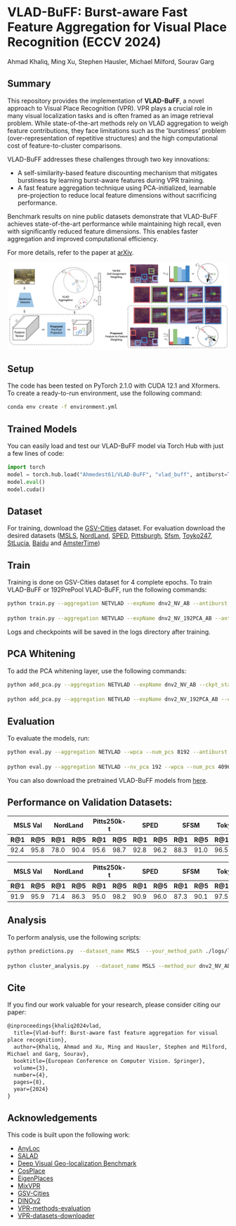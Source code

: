 # VLAD-BuFF: Burst-aware Fast Feature Aggregation for Visual Place Recognition (ECCV 2024)
Ahmad Khaliq, Ming Xu, Stephen Hausler, Michael Milford, Sourav Garg

## Summary

This repository provides the implementation of **VLAD-BuFF**, a novel approach to Visual Place Recognition (VPR). VPR plays a crucial role in many visual localization tasks and is often framed as an image retrieval problem. While state-of-the-art methods rely on VLAD aggregation to weigh feature contributions, they face limitations such as the 'burstiness' problem (over-representation of repetitive structures) and the high computational cost of feature-to-cluster comparisons.

VLAD-BuFF addresses these challenges through two key innovations:

- A self-similarity-based feature discounting mechanism that mitigates burstiness by learning burst-aware features during VPR training.
- A fast feature aggregation technique using PCA-initialized, learnable pre-projection to reduce local feature dimensions without sacrificing performance.

Benchmark results on nine public datasets demonstrate that VLAD-BuFF achieves state-of-the-art performance while maintaining high recall, even with significantly reduced feature dimensions. This enables faster aggregation and improved computational efficiency.

For more details, refer to the paper at [arXiv](https://arxiv.org/abs/2409.19293).

![Method](assets/vlad_buff_pipeline.jpg)

## Setup

The code has been tested on PyTorch 2.1.0 with CUDA 12.1 and Xformers. To create a ready-to-run environment, use the following command:
```bash
conda env create -f environment.yml
```
## Trained Models

You can easily load and test our VLAD-BuFF model via Torch Hub with just a few lines of code:

```python
import torch
model = torch.hub.load("Ahmedest61/VLAD-BuFF", "vlad_buff", antiburst=True, nv_pca=192, wpca=True, num_pcs=4096)
model.eval()
model.cuda()
```
## Dataset

For training, download the [GSV-Cities](https://github.com/amaralibey/gsv-cities) dataset. For evaluation download the desired datasets ([MSLS](https://github.com/FrederikWarburg/mapillary_sls), [NordLand](https://surfdrive.surf.nl/files/index.php/s/sbZRXzYe3l0v67W), [SPED](https://surfdrive.surf.nl/files/index.php/s/sbZRXzYe3l0v67W), [Pittsburgh](https://data.ciirc.cvut.cz/public/projects/2015netVLAD/Pittsburgh250k/), [Sfsm](), [Toyko247](https://github.com/gmberton/VPR-datasets-downloader), [StLucia](https://github.com/gmberton/VPR-datasets-downloader), [Baidu](https://github.com/AnyLoc/AnyLoc) and [AmsterTime](https://github.com/gmberton/VPR-datasets-downloader))

## Train

Training is done on GSV-Cities dataset for 4 complete epochs.
To train VLAD-BuFF or 192PrePool VLAD-BuFF, run the following commands:
```bash
python train.py --aggregation NETVLAD --expName dnv2_NV_AB --antiburst --no_wandb

python train.py --aggregation NETVLAD --expName dnv2_NV_192PCA_AB --antiburst  --nv_pca 192 --no_wandb
```

Logs and checkpoints will be saved in the logs directory after training.

## PCA Whitening

To add the PCA whitening layer, use the following commands:

```bash
python add_pca.py --aggregation NETVLAD --expName dnv2_NV_AB --ckpt_state_dict --num_pcs 8192 --resume_train ./logs/lightning_logs/version_0/checkpoints/last.ckpt --antiburst

python add_pca.py --aggregation NETVLAD --expName dnv2_NV_192PCA_AB --ckpt_state_dict --num_pcs 4096 --nv_pca 192 --resume_train ./logs/lightning_logs/version_1/checkpoints/last.ckpt --antiburst
```
## Evaluation

To evaluate the models, run:
```bash
python eval.py --aggregation NETVLAD --wpca --num_pcs 8192 --antiburst --ckpt_state_dict --val_datasets MSLS --expName dnv2_NV_AB --resume_train ./logs/lightning_logs/version_0/checkpoints/dnv2_NV_AB_wpca8192_last.ckpt --store_eval_output --save_dir ./logs/lightning_logs/version_0/ --no_wandb

python eval.py --aggregation NETVLAD --nv_pca 192 --wpca --num_pcs 4096 --antiburst --ckpt_state_dict --val_datasets MSLS --expName dnv2_NV_192PCA_AB --resume_train ./logs/lightning_logs/version_1/checkpoints/dnv2_NV_192PCA_AB_wpca4096_last.ckpt --store_eval_output --save_dir ./logs/lightning_logs/version_1/ --no_wandb
```
You can also download the pretrained VLAD-BuFF models from [here](https://universityofadelaide.app.box.com/s/xykdjfh7wuwvpy9ft58izqeqe30nkvw1).

## Performance on Validation Datasets:

<table>
<thead>
  <tr>
    <th colspan="2">MSLS Val</th>
    <th colspan="2">NordLand</th>
    <th colspan="2">Pitts250k-t</th>
    <th colspan="2">SPED</th>
    <th colspan="2">SFSM</th>
    <th colspan="2">Tokyo247</th>
    <th colspan="2">StLucia</th>
    <th colspan="2">AmsterTime</th>
    <th colspan="2">Baidu</th>
  </tr>
  <tr>
    <th>R@1</th>
    <th>R@5</th>
    <th>R@1</th>
    <th>R@5</th>
    <th>R@1</th>
    <th>R@5</th>
    <th>R@1</th>
    <th>R@5</th>
    <th>R@1</th>
    <th>R@5</th>
    <th>R@1</th>
    <th>R@5</th>
    <th>R@1</th>
    <th>R@5</th>
    <th>R@1</th>
    <th>R@5</th>
    <th>R@1</th>
    <th>R@5</th>
  </tr>
</thead>
<tbody>
  <tr>
    <td>92.4</td>
    <td>95.8</td>
    <td>78.0</td>
    <td>90.4</td>
    <td>95.6</td>
    <td>98.7</td>
    <td>92.8</td>
    <td>96.2</td>
    <td>88.3</td>
    <td>91.0</td>
    <td>96.5</td>
    <td>98.1</td>
    <td>100</td>
    <td>100</td>
    <td>61.7</td>
    <td>81.9</td>
    <td>77.5</td>
    <td>87.9</td>
  </tr>
</tbody>
</table>

<table>
<thead>
  <tr>
    <th colspan="2">MSLS Val</th>
    <th colspan="2">NordLand</th>
    <th colspan="2">Pitts250k-t</th>
    <th colspan="2">SPED</th>
    <th colspan="2">SFSM</th>
    <th colspan="2">Tokyo247</th>
    <th colspan="2">StLucia</th>
    <th colspan="2">AmsterTime</th>
    <th colspan="2">Baidu</th>
  </tr>
  <tr>
    <th>R@1</th>
    <th>R@5</th>
    <th>R@1</th>
    <th>R@5</th>
    <th>R@1</th>
    <th>R@5</th>
    <th>R@1</th>
    <th>R@5</th>
    <th>R@1</th>
    <th>R@5</th>
    <th>R@1</th>
    <th>R@5</th>
    <th>R@1</th>
    <th>R@5</th>
    <th>R@1</th>
    <th>R@5</th>
    <th>R@1</th>
    <th>R@5</th>
  </tr>
</thead>
<tbody>
  <tr>
    <td>91.9</td>
    <td>95.9</td>
    <td>71.4</td>
    <td>86.3</td>
    <td>95.0</td>
    <td>98.2</td>
    <td>90.9</td>
    <td>96.0</td>
    <td>87.3</td>
    <td>90.1</td>
    <td>97.5</td>
    <td>98.4</td>
    <td>99.9</td>
    <td>100</td>
    <td>59.2</td>
    <td>78.7</td>
    <td>74.3</td>
    <td>86.6</td>
  </tr>
</tbody>
</table>

## Analysis

To perform analysis, use the following scripts:

```bash
python predictions.py  --dataset_name MSLS  --your_method_path ./logs/lightning_logs/dnv2_NV_AB/wpca8192_last.ckpt_MSLS_predictions.npz --baseline_paths ./logs/lightning_logs/dnv2_NV_192PCA_AB/wpca8192_last.ckpt_MSLS_predictions.npz 

python cluster_analysis.py  --dataset_name MSLS --method_our dnv2_NV_AB --baseline_name dnv2_NV_192PCA_AB --your_method_path ./logs/lightning_logs/dnv2_NV_AB/wpca8192_last.ckpt_MSLS_predictions.npz --baseline_path ./logs/lightning_logs/dnv2_NV_192PCA_AB/wpca8192_last.ckpt_MSLS_predictions.npz
```

## Cite

If you find our work valuable for your research, please consider citing our paper:

```
@inproceedings{khaliq2024vlad,
  title={Vlad-buff: Burst-aware fast feature aggregation for visual place recognition},
  author={Khaliq, Ahmad and Xu, Ming and Hausler, Stephen and Milford, Michael and Garg, Sourav},
  booktitle={European Conference on Computer Vision. Springer},
  volume={3},
  number={4},
  pages={8},
  year={2024}
}
```

## Acknowledgements

This code is built upon the following work:
 - [AnyLoc](https://github.com/AnyLoc/AnyLoc)
 - [SALAD](https://github.com/serizba/salad)
 - [Deep Visual Geo-localization Benchmark](https://github.com/gmberton/deep-visual-geo-localization-benchmark)
 - [CosPlace](https://github.com/gmberton/CosPlace)
 - [EigenPlaces](https://github.com/gmberton/EigenPlaces)
 - [MixVPR](https://github.com/amaralibey/MixVPR)
 - [GSV-Cities](https://github.com/amaralibey/gsv-cities)
 - [DINOv2](https://github.com/facebookresearch/dinov2)
 - [VPR-methods-evaluation](https://github.com/gmberton/VPR-methods-evaluation)
 - [VPR-datasets-downloader](https://github.com/gmberton/VPR-datasets-downloader)
